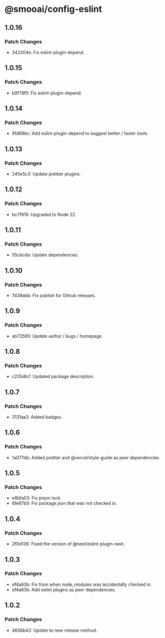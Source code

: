 # @smooai/config-eslint

## 1.0.16

### Patch Changes

- 342204e: Fix eslint-plugin-depend.

## 1.0.15

### Patch Changes

- b9f78f5: Fix eslint-plugin-depend.

## 1.0.14

### Patch Changes

- 8fd68bc: Add eslint-plugin-depend to suggest better / faster tools.

## 1.0.13

### Patch Changes

- 245e5c3: Update prettier plugins.

## 1.0.12

### Patch Changes

- bc7f915: Upgraded to Node 22.

## 1.0.11

### Patch Changes

- 55cbcda: Update dependencies.

## 1.0.10

### Patch Changes

- 7439abb: Fix publish for Github releases.

## 1.0.9

### Patch Changes

- ab72565: Update author / bugs / homepage.

## 1.0.8

### Patch Changes

- c2354b7: Updated package description.

## 1.0.7

### Patch Changes

- 3131aa3: Added badges.

## 1.0.6

### Patch Changes

- 1a077db: Added prettier and @vercel/style-guide as peer dependencies.

## 1.0.5

### Patch Changes

- e6bfa03: Fix pnpm lock.
- 6fe67b5: Fix package.json that was not checked in.

## 1.0.4

### Patch Changes

- 2f0d136: Fixed the version of @next/eslint-plugin-next.

## 1.0.3

### Patch Changes

- ef4a63b: Fix from when node_modules was accidentally checked in.
- ef4a63b: Add eslint plugins as peer dependencies.

## 1.0.2

### Patch Changes

- 4656b42: Update to new release method.

